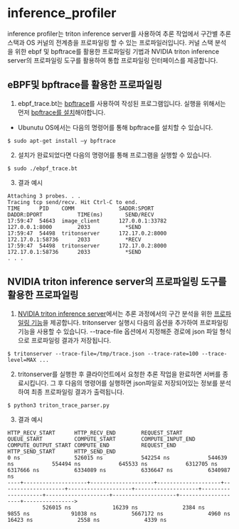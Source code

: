 # inference_profiler
inference profiler는 triton inference server를 사용하여 추론 작업에서 구간별 추론 스택과 OS 커널의 전계층을 프로파일링 할 수 있는 프로파일러입니다.
커널 스택 분석을 위한 ebpf 및 bpftrace를 활용한 프로파일링 기법과 NVIDIA triton inference server의 프로파일링 도구를 활용하여 통합 프로파일링 인터페이스를 제공합니다.

## eBPF및 bpftrace를 활용한 프로파일링

1. ebpf_trace.bt는 [bpftrace](https://github.com/iovisor/bpftrace)를 사용하여 작성된 프로그램입니다. 실행을 위해서는 먼저 [bpftrace를 설치](https://github.com/iovisor/bpftrace/blob/master/INSTALL.md)해야합니다.

 - Ubunutu OS에서는 다음의 명령어를 통해 bpftrace를 설치할 수 있습니다.
```
$ sudo apt-get install –y bpftrace 
```
2. 설치가 완료되었다면 다음의 명령어를 통해 프로그램을 실행할 수 있습니다.
```   
$ sudo ./ebpf_trace.bt 
 ``` 
3. 결과 예시
```
Attaching 3 probes. . .
Tracing tcp send/recv. Hit Ctrl-C to end.
TIME      PID    COMM              SADDR:SPORT              DADDR:DPORT           TIME(ms)       SEND/RECV
17:59:47  54643  image_client      127.0.0.1:33782          127.0.0.1:8000        2033           *SEND
17:59:47  54498  tritonserver      172.17.0.2:8000          172.17.0.1:58736      2033           *RECV
17:59:47  54498  tritonserver      172.17.0.2:8000          172.17.0.1:58736      2033           *SEND
. . .
```

## NVIDIA triton inference server의 프로파일링 도구를 활용한 프로파일링

1. [NVIDIA triton inference server](https://github.com/triton-inference-server/server)에서는 추론 과정에서의 구간 분석을 위한 [프로파일링 기능](https://github.com/triton-inference-server/server/blob/main/docs/trace.md)을 제공합니다. tritonserver 실행시 다음의 옵션을 추가하여 프로파일링 기능을 사용할 수 있습니다. --trace-file 옵션에서 지정해준 경로에 json 파일 형식으로 프로파일링 결과가 저장됩니다.  
```
$ tritonserver --trace-file=/tmp/trace.json --trace-rate=100 --trace-level=MAX ... 
``` 
2. tritonserver를 실행한 후 클라이언트에서 요청한 추론 작업을 완료하면 서버를 종료시킵니다. 그 후 다음의 명령어를 실행하면 json파일로 저장되어있는 정보를 분석하여 최종 프로파일링 결과가 출력됩니다.
```   
$ python3 triton_trace_parser.py  
```
3. 결과 예시
```
HTTP_RECV_START      HTTP_RECV_END        REQUEST_START        QUEUE_START          COMPUTE_START        COMPUTE_INPUT_END    COMPUTE_OUTPUT_START COMPUTE_END          REQUEST_END          HTTP_SEND_START      HTTP_SEND_END        
0 ns                 526015 ns            542254 ns            544639 ns            554494 ns            645533 ns            6312705 ns           6317666 ns           6334089 ns           6336647 ns           6340987 ns           
----+--------------------+--------------------+--------------------+--------------------+--------------------+--------------------+--------------------+--------------------+--------------------+--------------------+---------------->
           526015 ns             16239 ns              2384 ns              9855 ns             91038 ns           5667172 ns              4960 ns             16423 ns              2558 ns              4339 ns
```
